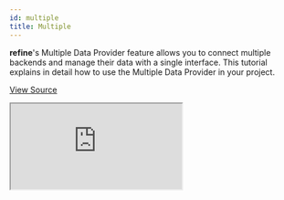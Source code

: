```yaml
---
id: multiple
title: Multiple
---
```


**refine**'s Multiple Data Provider feature allows you to connect multiple backends and manage their data with a single interface. This tutorial explains in detail how to use the Multiple Data Provider in your project.

[View Source](https://github.com/pankod/refine/tree/master/examples/dataProvider/multiple)

<iframe loading="lazy" src="https://stackblitz.com//github/pankod/refine/tree/master/examples/dataProvider/multiple?embed=1&view=preview&theme=dark&preset=node"
    style={{width: "100%", height:"80vh", border: "0px", borderRadius: "8px", overflow:"hidden"}}
    title="refine-multiple-data-provider-example"
     allow="accelerometer; ambient-light-sensor; camera; encrypted-media; geolocation; gyroscope; hid; microphone; midi; payment; usb; vr; xr-spatial-tracking"
     sandbox="allow-forms allow-modals allow-popups allow-presentation allow-same-origin allow-scripts"
></iframe>
